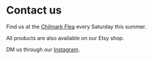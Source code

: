 # Contact us
Find us at the [Chilmark Flea](https://www.facebook.com/chilmarkflea) every Saturday this summer.

All products are also available on our Etsy shop. 

DM us through our [Instagram](https://www.instagram.com/gofishmv).